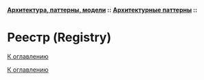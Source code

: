 **[Архитектура, паттерны, модели](../../README.md#patterns) ::** 
**[Архитектурные паттерны](../../README.md#patterns-architectural) ::**
# Реестр (Registry)

<!--

-->

[К оглавлению](../../README.md#patterns-architectural)



[К оглавлению](../../README.md#patterns-architectural)
